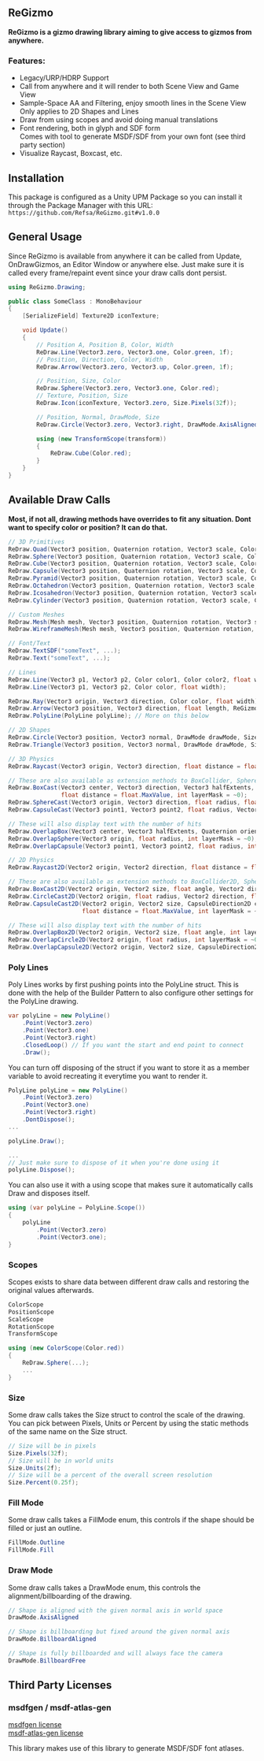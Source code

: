 ## ReGizmo

**ReGizmo is a gizmo drawing library aiming to give access to gizmos from anywhere.**

### Features:
- Legacy/URP/HDRP Support
- Call from anywhere and it will render to both Scene View and Game View
- Sample-Space AA and Filtering, enjoy smooth lines in the Scene View  
    Only applies to 2D Shapes and Lines
- Draw from using scopes and avoid doing manual translations
- Font rendering, both in glyph and SDF form  
    Comes with tool to generate MSDF/SDF from your own font (see third party section)
- Visualize Raycast, Boxcast, etc.

## Installation
This package is configured as a Unity UPM Package so you can install it through the Package Manager with this URL:  
``` https://github.com/Refsa/ReGizmo.git#v1.0.0 ```

## General Usage
Since ReGizmo is available from anywhere it can be called from Update, OnDrawGizmos, an Editor Window or anywhere else. Just make sure it is called every frame/repaint event since your draw calls dont persist.

```cs
using ReGizmo.Drawing;

public class SomeClass : MonoBehaviour
{
    [SerializeField] Texture2D iconTexture;

    void Update()
    {
        // Position A, Position B, Color, Width
        ReDraw.Line(Vector3.zero, Vector3.one, Color.green, 1f);
        // Position, Direction, Color, Width
        ReDraw.Arrow(Vector3.zero, Vector3.up, Color.green, 1f);

        // Position, Size, Color
        ReDraw.Sphere(Vector3.zero, Vector3.one, Color.red);
        // Texture, Position, Size
        ReDraw.Icon(iconTexture, Vector3.zero, Size.Pixels(32f));

        // Position, Normal, DrawMode, Size
        ReDraw.Circle(Vector3.zero, Vector3.right, DrawMode.AxisAligned, Size.Units(2f));

        using (new TransformScope(transform))
        {
            ReDraw.Cube(Color.red);
        }
    }
}
```


## Available Draw Calls

**Most, if not all, drawing methods have overrides to fit any situation. Dont want to specify color or position? It can do that.**

```cs
// 3D Primitives
ReDraw.Quad(Vector3 position, Quaternion rotation, Vector3 scale, Color color);
ReDraw.Sphere(Vector3 position, Quaternion rotation, Vector3 scale, Color color);
ReDraw.Cube(Vector3 position, Quaternion rotation, Vector3 scale, Color color);
ReDraw.Capsule(Vector3 position, Quaternion rotation, Vector3 scale, Color color);
ReDraw.Pyramid(Vector3 position, Quaternion rotation, Vector3 scale, Color color);
ReDraw.Octahedron(Vector3 position, Quaternion rotation, Vector3 scale, Color color);
ReDraw.Icosahedron(Vector3 position, Quaternion rotation, Vector3 scale, Color color);
ReDraw.Cylinder(Vector3 position, Quaternion rotation, Vector3 scale, Color color);

// Custom Meshes
ReDraw.Mesh(Mesh mesh, Vector3 position, Quaternion rotation, Vector3 scale, Color color);
ReDraw.WireframeMesh(Mesh mesh, Vector3 position, Quaternion rotation, Vector3 scale, Color color);

// Font/Text
ReDraw.TextSDF("someText", ...);
ReDraw.Text("someText", ...);

// Lines
ReDraw.Line(Vector3 p1, Vector3 p2, Color color1, Color color2, float width1, float width2);
ReDraw.Line(Vector3 p1, Vector3 p2, Color color, float width);

ReDraw.Ray(Vector3 origin, Vector3 direction, Color color, float width);
ReDraw.Arrow(Vector3 position, Vector3 direction, float length, ReGizmo.Drawing.Size arrowSize, float lineWidthPixels, Color color);
ReDraw.PolyLine(PolyLine polyLine); // More on this below

// 2D Shapes
ReDraw.Circle(Vector3 position, Vector3 normal, DrawMode drawMode, Size radius, FillMode fillMode, Color color);
ReDraw.Triangle(Vector3 position, Vector3 normal, DrawMode drawMode, Size radius, FillMode fillMode, Color color);

// 3D Physics
ReDraw.Raycast(Vector3 origin, Vector3 direction, float distance = float.MaxValue, int layerMask = ~0);

// These are also available as extension methods to BoxCollider, SphereCollider and CapsuleCollider under ReGizmo.Drawing.Ext
ReDraw.BoxCast(Vector3 center, Vector3 direction, Vector3 halfExtents, Quaternion orientation, 
               float distance = float.MaxValue, int layerMask = ~0);
ReDraw.SphereCast(Vector3 origin, Vector3 direction, float radius, float distance = float.MaxValue, int layerMask = ~0);
ReDraw.CapsuleCast(Vector3 point1, Vector3 point2, float radius, Vector3 direction, float distance = float.MaxValue, int layerMask = ~0);

// These will also display text with the number of hits
ReDraw.OverlapBox(Vector3 center, Vector3 halfExtents, Quaternion orientation, int layerMask = ~0);
ReDraw.OverlapSphere(Vector3 origin, float radius, int layerMask = ~0);
ReDraw.OverlapCapsule(Vector3 point1, Vector3 point2, float radius, int layerMask = ~0);

// 2D Physics
ReDraw.Raycast2D(Vector2 origin, Vector2 direction, float distance = float.MaxValue, int layerMask = ~0);

// These are also available as extension methods to BoxCollider2D, SphereCollider2D and CapsuleCollider2D under ReGizmo.Drawing.Ext
ReDraw.BoxCast2D(Vector2 origin, Vector2 size, float angle, Vector2 direction, float distance = float.MaxValue, int layerMask = ~0);
ReDraw.CircleCast2D(Vector2 origin, float radius, Vector2 direction, float distance = float.MaxValue, int layerMask = ~0);
ReDraw.CapsuleCast2D(Vector2 origin, Vector2 size, CapsuleDirection2D capsuleDirection, float angle, Vector2 direction, 
                     float distance = float.MaxValue, int layerMask = ~0);

// These will also display text with the number of hits
ReDraw.OverlapBox2D(Vector2 origin, Vector2 size, float angle, int layerMask = ~0);
ReDraw.OverlapCircle2D(Vector2 origin, float radius, int layerMask = ~0);
ReDraw.OverlapCapsule2D(Vector2 origin, Vector2 size, CapsuleDirection2D capsuleDirection, float angle, int layerMask = ~0);
```

### Poly Lines
Poly Lines works by first pushing points into the PolyLine struct. This is done with the help of the Builder Pattern to also configure other settings for the PolyLine drawing.

```cs
var polyLine = new PolyLine()
    .Point(Vector3.zero)
    .Point(Vector3.one)
    .Point(Vector3.right)
    .ClosedLoop() // If you want the start and end point to connect
    .Draw();
```

You can turn off disposing of the struct if you want to store it as a member variable to avoid recreating it everytime you want to render it.
```cs
PolyLine polyLine = new PolyLine()
    .Point(Vector3.zero)
    .Point(Vector3.one)
    .Point(Vector3.right)
    .DontDispose();
...

polyLine.Draw();

...
// Just make sure to dispose of it when you're done using it
polyLine.Dispose();
```

You can also use it with a using scope that makes sure it automatically calls Draw and disposes itself.

```cs
using (var polyLine = PolyLine.Scope())
{
    polyLine
        .Point(Vector3.zero)
        .Point(Vector3.one);
}
```

### Scopes  
Scopes exists to share data between different draw calls and restoring the original values afterwards.

```cs
ColorScope
PositionScope
ScaleScope
RotationScope
TransformScope

using (new ColorScope(Color.red))
{
    ReDraw.Sphere(...);
    ...
}
```

### Size
Some draw calls takes the Size struct to control the scale of the drawing. You can pick between Pixels, Units or Percent by using the static methods of the same name on the Size struct.

```cs
// Size will be in pixels
Size.Pixels(32f);
// Size will be in world units
Size.Units(2f);
// Size will be a percent of the overall screen resolution
Size.Percent(0.25f);
```

### Fill Mode
Some draw calls takes a FillMode enum, this controls if the shape should be filled or just an outline.

```cs
FillMode.Outline
FillMode.Fill
```

### Draw Mode
Some draw calls takes a DrawMode enum, this controls the alignment/billboarding of the drawing.

```cs
// Shape is aligned with the given normal axis in world space
DrawMode.AxisAligned 

// Shape is billboarding but fixed around the given normal axis
DrawMode.BillboardAligned

// Shape is fully billboarded and will always face the camera
DrawMode.BillboardFree
```

## Third Party Licenses

### msdfgen / msdf-atlas-gen
[msdfgen license](https://github.com/Chlumsky/msdfgen/blob/master/LICENSE.txt)  
[msdf-atlas-gen license](https://github.com/Chlumsky/msdf-atlas-gen/blob/master/LICENSE.txt)

This library makes use of this library to generate MSDF/SDF font atlases.